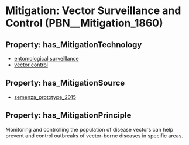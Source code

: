 # Mitigation: __Vector Surveillance and Control__ (PBN__Mitigation_1860)

## Property: has_MitigationTechnology

* [entomological surveillance](../Technology/PBN__Technology_4114)
* [vector control](../Technology/PBN__Technology_4115)

## Property: has_MitigationSource

* [semenza_prototype_2015](../Article/PBN__Article_212)

## Property: has_MitigationPrinciple

Monitoring and controlling the population of disease vectors can help prevent and control outbreaks of vector-borne diseases in specific areas.

